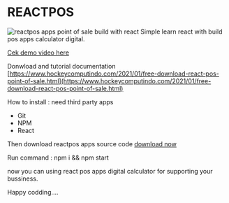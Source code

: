 # REACTPOS

![reactpos apps point of sale build with react](https://a.fsdn.com/con/app/proj/reactpos/screenshots/reactpos%20point%20of%20sale%20build%20with%20react.png/max/max/1)
Simple learn react with build pos apps calculator digital.

[Cek demo video here](https://www.youtube.com/watch?v=_Ar0DM0OHVI)

Donwload and tutorial documentation
[https://www.hockeycomputindo.com/2021/01/free-download-react-pos-point-of-sale.html](https://www.hockeycomputindo.com/2021/01/free-download-react-pos-point-of-sale.html)

How to install :
need third party apps 
+ Git
+ NPM
+ React

Then download reactpos apps source code [download now](https://www.hockeycomputindo.com/2021/01/free-download-react-pos-point-of-sale.html)

Run command :
npm i && npm start

now you can using react pos apps digital calculator for supporting your bussiness.

Happy codding....

